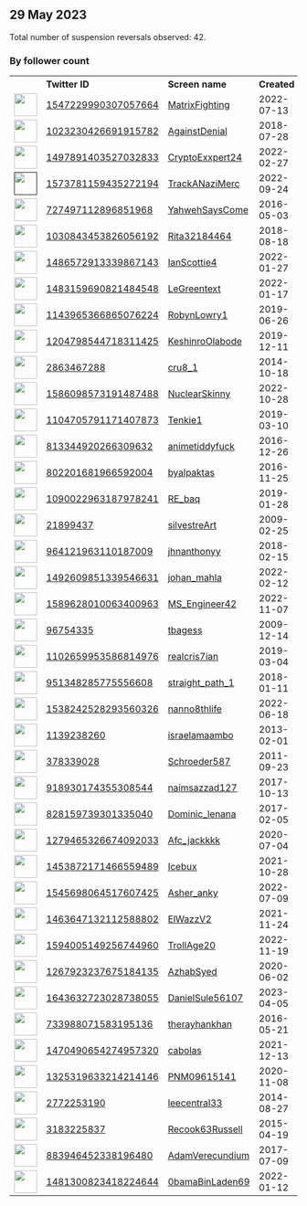 
## 29 May 2023
Total number of suspension reversals observed: 42.

### By follower count
<table><tr><th></th><th align="left">Twitter ID</th><th align="left">Screen name</th>
<th align="left">Created</th><th align="left">Status</th><th align="left">Suspended</th><th align="left">Followers</th>
<tr><td><a href="https://pbs.twimg.com/profile_images/1607864015547408386/jQ6GqiPr_normal.jpg"><img src="https://pbs.twimg.com/profile_images/1607864015547408386/jQ6GqiPr_normal.jpg" width="40px" height="40px" align="center"/></a></td><td><a href="https://twitter.com/intent/user?user_id=1547229990307057664">1547229990307057664</a></td><td><a href="https://twitter.com/MatrixFighting">MatrixFighting</a></td><td>2022-07-13</td><td align="center"></td><td>2023-03-26</td><td>9663</td></tr>
<tr><td><a href="https://pbs.twimg.com/profile_images/1041373962083749889/z4ZinKCs_normal.jpg"><img src="https://pbs.twimg.com/profile_images/1041373962083749889/z4ZinKCs_normal.jpg" width="40px" height="40px" align="center"/></a></td><td><a href="https://twitter.com/intent/user?user_id=1023230426691915782">1023230426691915782</a></td><td><a href="https://twitter.com/AgainstDenial">AgainstDenial</a></td><td>2018-07-28</td><td align="center"></td><td></td><td>8970</td></tr>
<tr><td><a href="https://pbs.twimg.com/profile_images/1640661771328299013/geZB6VxJ_normal.jpg"><img src="https://pbs.twimg.com/profile_images/1640661771328299013/geZB6VxJ_normal.jpg" width="40px" height="40px" align="center"/></a></td><td><a href="https://twitter.com/intent/user?user_id=1497891403527032833">1497891403527032833</a></td><td><a href="https://twitter.com/CryptoExxpert24">CryptoExxpert24</a></td><td>2022-02-27</td><td align="center"></td><td>2023-05-27</td><td>5217</td></tr>
<tr><td><a href=""><img src="" width="40px" height="40px" align="center"/></a></td><td><a href="https://twitter.com/intent/user?user_id=1573781159435272194">1573781159435272194</a></td><td><a href="https://twitter.com/TrackANaziMerc">TrackANaziMerc</a></td><td>2022-09-24</td><td align="center"></td><td>2023-01-24</td><td>5108</td></tr>
<tr><td><a href="https://pbs.twimg.com/profile_images/1037710481262358528/abdhmDid_normal.jpg"><img src="https://pbs.twimg.com/profile_images/1037710481262358528/abdhmDid_normal.jpg" width="40px" height="40px" align="center"/></a></td><td><a href="https://twitter.com/intent/user?user_id=727497112896851968">727497112896851968</a></td><td><a href="https://twitter.com/YahwehSaysCome">YahwehSaysCome</a></td><td>2016-05-03</td><td align="center"></td><td></td><td>4832</td></tr>
<tr><td><a href="https://pbs.twimg.com/profile_images/1220057909373087744/7X4XU_NL_normal.jpg"><img src="https://pbs.twimg.com/profile_images/1220057909373087744/7X4XU_NL_normal.jpg" width="40px" height="40px" align="center"/></a></td><td><a href="https://twitter.com/intent/user?user_id=1030843453826056192">1030843453826056192</a></td><td><a href="https://twitter.com/Rita32184464">Rita32184464</a></td><td>2018-08-18</td><td align="center"></td><td>2023-03-14</td><td>2864</td></tr>
<tr><td><a href="https://pbs.twimg.com/profile_images/1662355291332317186/xDFccEK-_normal.jpg"><img src="https://pbs.twimg.com/profile_images/1662355291332317186/xDFccEK-_normal.jpg" width="40px" height="40px" align="center"/></a></td><td><a href="https://twitter.com/intent/user?user_id=1486572913339867143">1486572913339867143</a></td><td><a href="https://twitter.com/IanScottie4">IanScottie4</a></td><td>2022-01-27</td><td align="center"></td><td>2023-05-18</td><td>1774</td></tr>
<tr><td><a href="https://pbs.twimg.com/profile_images/1520019779955920897/JkGf96GL_normal.jpg"><img src="https://pbs.twimg.com/profile_images/1520019779955920897/JkGf96GL_normal.jpg" width="40px" height="40px" align="center"/></a></td><td><a href="https://twitter.com/intent/user?user_id=1483159690821484548">1483159690821484548</a></td><td><a href="https://twitter.com/LeGreentext">LeGreentext</a></td><td>2022-01-17</td><td align="center"></td><td>2022-10-19</td><td>1713</td></tr>
<tr><td><a href="https://pbs.twimg.com/profile_images/1242352655323848706/Yt28yn3X_normal.jpg"><img src="https://pbs.twimg.com/profile_images/1242352655323848706/Yt28yn3X_normal.jpg" width="40px" height="40px" align="center"/></a></td><td><a href="https://twitter.com/intent/user?user_id=1143965366865076224">1143965366865076224</a></td><td><a href="https://twitter.com/RobynLowry1">RobynLowry1</a></td><td>2019-06-26</td><td align="center"></td><td></td><td>1257</td></tr>
<tr><td><a href="https://pbs.twimg.com/profile_images/1608585651624058880/dUPdO9S1_normal.jpg"><img src="https://pbs.twimg.com/profile_images/1608585651624058880/dUPdO9S1_normal.jpg" width="40px" height="40px" align="center"/></a></td><td><a href="https://twitter.com/intent/user?user_id=1204798544718311425">1204798544718311425</a></td><td><a href="https://twitter.com/KeshinroOlabode">KeshinroOlabode</a></td><td>2019-12-11</td><td align="center"></td><td>2023-01-29</td><td>977</td></tr>
<tr><td><a href="https://pbs.twimg.com/profile_images/1660046320525103105/ilfBcqpf_normal.jpg"><img src="https://pbs.twimg.com/profile_images/1660046320525103105/ilfBcqpf_normal.jpg" width="40px" height="40px" align="center"/></a></td><td><a href="https://twitter.com/intent/user?user_id=2863467288">2863467288</a></td><td><a href="https://twitter.com/cru8_1">cru8_1</a></td><td>2014-10-18</td><td align="center"></td><td>2022-12-19</td><td>943</td></tr>
<tr><td><a href="https://pbs.twimg.com/profile_images/1610664610239221765/OjgPNNw0_normal.jpg"><img src="https://pbs.twimg.com/profile_images/1610664610239221765/OjgPNNw0_normal.jpg" width="40px" height="40px" align="center"/></a></td><td><a href="https://twitter.com/intent/user?user_id=1586098573191487488">1586098573191487488</a></td><td><a href="https://twitter.com/NuclearSkinny">NuclearSkinny</a></td><td>2022-10-28</td><td align="center"></td><td>2023-05-27</td><td>872</td></tr>
<tr><td><a href="https://pbs.twimg.com/profile_images/1166042223823216641/W6qPqR4l_normal.jpg"><img src="https://pbs.twimg.com/profile_images/1166042223823216641/W6qPqR4l_normal.jpg" width="40px" height="40px" align="center"/></a></td><td><a href="https://twitter.com/intent/user?user_id=1104705791171407873">1104705791171407873</a></td><td><a href="https://twitter.com/Tenkie1">Tenkie1</a></td><td>2019-03-10</td><td align="center"></td><td>2023-04-30</td><td>763</td></tr>
<tr><td><a href="https://pbs.twimg.com/profile_images/834728792547590145/ptOGVMbf_normal.jpg"><img src="https://pbs.twimg.com/profile_images/834728792547590145/ptOGVMbf_normal.jpg" width="40px" height="40px" align="center"/></a></td><td><a href="https://twitter.com/intent/user?user_id=813344920266309632">813344920266309632</a></td><td><a href="https://twitter.com/animetiddyfuck">animetiddyfuck</a></td><td>2016-12-26</td><td align="center"></td><td></td><td>437</td></tr>
<tr><td><a href="https://pbs.twimg.com/profile_images/1662417379823853568/reoRdYfY_normal.jpg"><img src="https://pbs.twimg.com/profile_images/1662417379823853568/reoRdYfY_normal.jpg" width="40px" height="40px" align="center"/></a></td><td><a href="https://twitter.com/intent/user?user_id=802201681966592004">802201681966592004</a></td><td><a href="https://twitter.com/byalpaktas">byalpaktas</a></td><td>2016-11-25</td><td align="center"></td><td>2022-11-30</td><td>403</td></tr>
<tr><td><a href="https://pbs.twimg.com/profile_images/1661281959249600512/vc36DyeU_normal.jpg"><img src="https://pbs.twimg.com/profile_images/1661281959249600512/vc36DyeU_normal.jpg" width="40px" height="40px" align="center"/></a></td><td><a href="https://twitter.com/intent/user?user_id=1090022963187978241">1090022963187978241</a></td><td><a href="https://twitter.com/RE_baq">RE_baq</a></td><td>2019-01-28</td><td align="center"></td><td>2022-10-21</td><td>326</td></tr>
<tr><td><a href="https://pbs.twimg.com/profile_images/593583169418366977/e7S8gW5n_normal.jpg"><img src="https://pbs.twimg.com/profile_images/593583169418366977/e7S8gW5n_normal.jpg" width="40px" height="40px" align="center"/></a></td><td><a href="https://twitter.com/intent/user?user_id=21899437">21899437</a></td><td><a href="https://twitter.com/silvestreArt">silvestreArt</a></td><td>2009-02-25</td><td align="center"></td><td></td><td>251</td></tr>
<tr><td><a href="https://pbs.twimg.com/profile_images/1662524787925843968/lfJmsVuJ_normal.jpg"><img src="https://pbs.twimg.com/profile_images/1662524787925843968/lfJmsVuJ_normal.jpg" width="40px" height="40px" align="center"/></a></td><td><a href="https://twitter.com/intent/user?user_id=964121963110187009">964121963110187009</a></td><td><a href="https://twitter.com/jhnanthonyy">jhnanthonyy</a></td><td>2018-02-15</td><td align="center"></td><td>2023-01-01</td><td>207</td></tr>
<tr><td><a href="https://pbs.twimg.com/profile_images/1525483356904882176/FuYEIkGD_normal.jpg"><img src="https://pbs.twimg.com/profile_images/1525483356904882176/FuYEIkGD_normal.jpg" width="40px" height="40px" align="center"/></a></td><td><a href="https://twitter.com/intent/user?user_id=1492609851339546631">1492609851339546631</a></td><td><a href="https://twitter.com/johan_mahla">johan_mahla</a></td><td>2022-02-12</td><td align="center"></td><td>2023-04-09</td><td>165</td></tr>
<tr><td><a href="https://pbs.twimg.com/profile_images/1646491126172471296/B2PS72Rx_normal.jpg"><img src="https://pbs.twimg.com/profile_images/1646491126172471296/B2PS72Rx_normal.jpg" width="40px" height="40px" align="center"/></a></td><td><a href="https://twitter.com/intent/user?user_id=1589628010063400963">1589628010063400963</a></td><td><a href="https://twitter.com/MS_Engineer42">MS_Engineer42</a></td><td>2022-11-07</td><td align="center"></td><td>2023-05-10</td><td>159</td></tr>
<tr><td><a href="https://pbs.twimg.com/profile_images/1591920835673088000/jPY1rJkl_normal.png"><img src="https://pbs.twimg.com/profile_images/1591920835673088000/jPY1rJkl_normal.png" width="40px" height="40px" align="center"/></a></td><td><a href="https://twitter.com/intent/user?user_id=96754335">96754335</a></td><td><a href="https://twitter.com/tbagess">tbagess</a></td><td>2009-12-14</td><td align="center"></td><td>2022-12-02</td><td>135</td></tr>
<tr><td><a href="https://pbs.twimg.com/profile_images/1583925205801615362/5EETIxEJ_normal.jpg"><img src="https://pbs.twimg.com/profile_images/1583925205801615362/5EETIxEJ_normal.jpg" width="40px" height="40px" align="center"/></a></td><td><a href="https://twitter.com/intent/user?user_id=1102659953586814976">1102659953586814976</a></td><td><a href="https://twitter.com/realcris7ian">realcris7ian</a></td><td>2019-03-04</td><td align="center"></td><td>2022-12-02</td><td>105</td></tr>
<tr><td><a href="https://pbs.twimg.com/profile_images/1575222287527182340/w0ryOFbH_normal.jpg"><img src="https://pbs.twimg.com/profile_images/1575222287527182340/w0ryOFbH_normal.jpg" width="40px" height="40px" align="center"/></a></td><td><a href="https://twitter.com/intent/user?user_id=951348285775556608">951348285775556608</a></td><td><a href="https://twitter.com/straight_path_1">straight_path_1</a></td><td>2018-01-11</td><td align="center"></td><td>2023-05-20</td><td>79</td></tr>
<tr><td><a href="https://pbs.twimg.com/profile_images/1662470934836441090/DIrH64X1_normal.jpg"><img src="https://pbs.twimg.com/profile_images/1662470934836441090/DIrH64X1_normal.jpg" width="40px" height="40px" align="center"/></a></td><td><a href="https://twitter.com/intent/user?user_id=1538242528293560326">1538242528293560326</a></td><td><a href="https://twitter.com/nanno8thlife">nanno8thlife</a></td><td>2022-06-18</td><td align="center">🔒</td><td>2022-10-20</td><td>74</td></tr>
<tr><td><a href="https://pbs.twimg.com/profile_images/1222023765367971841/zoSelqxQ_normal.jpg"><img src="https://pbs.twimg.com/profile_images/1222023765367971841/zoSelqxQ_normal.jpg" width="40px" height="40px" align="center"/></a></td><td><a href="https://twitter.com/intent/user?user_id=1139238260">1139238260</a></td><td><a href="https://twitter.com/israelamaambo">israelamaambo</a></td><td>2013-02-01</td><td align="center"></td><td>2023-04-09</td><td>69</td></tr>
<tr><td><a href="https://pbs.twimg.com/profile_images/1559419920911421440/BTH45649_normal.jpg"><img src="https://pbs.twimg.com/profile_images/1559419920911421440/BTH45649_normal.jpg" width="40px" height="40px" align="center"/></a></td><td><a href="https://twitter.com/intent/user?user_id=378339028">378339028</a></td><td><a href="https://twitter.com/Schroeder587">Schroeder587</a></td><td>2011-09-23</td><td align="center"></td><td>2023-05-25</td><td>65</td></tr>
<tr><td><a href="https://pbs.twimg.com/profile_images/969252340665634816/Ce_pTKEw_normal.jpg"><img src="https://pbs.twimg.com/profile_images/969252340665634816/Ce_pTKEw_normal.jpg" width="40px" height="40px" align="center"/></a></td><td><a href="https://twitter.com/intent/user?user_id=918930174355308544">918930174355308544</a></td><td><a href="https://twitter.com/naimsazzad127">naimsazzad127</a></td><td>2017-10-13</td><td align="center"></td><td>2023-04-14</td><td>41</td></tr>
<tr><td><a href="https://pbs.twimg.com/profile_images/1222080199921225728/ClcoLgQu_normal.jpg"><img src="https://pbs.twimg.com/profile_images/1222080199921225728/ClcoLgQu_normal.jpg" width="40px" height="40px" align="center"/></a></td><td><a href="https://twitter.com/intent/user?user_id=828159739301335040">828159739301335040</a></td><td><a href="https://twitter.com/Dominic_lenana">Dominic_lenana</a></td><td>2017-02-05</td><td align="center"></td><td>2022-12-02</td><td>33</td></tr>
<tr><td><a href="https://pbs.twimg.com/profile_images/1660049197180092418/VmZ7IslC_normal.jpg"><img src="https://pbs.twimg.com/profile_images/1660049197180092418/VmZ7IslC_normal.jpg" width="40px" height="40px" align="center"/></a></td><td><a href="https://twitter.com/intent/user?user_id=1279465326674092033">1279465326674092033</a></td><td><a href="https://twitter.com/Afc_jackkkk">Afc_jackkkk</a></td><td>2020-07-04</td><td align="center"></td><td></td><td>28</td></tr>
<tr><td><a href="https://pbs.twimg.com/profile_images/1605357806126874625/5Bf5p7Oo_normal.jpg"><img src="https://pbs.twimg.com/profile_images/1605357806126874625/5Bf5p7Oo_normal.jpg" width="40px" height="40px" align="center"/></a></td><td><a href="https://twitter.com/intent/user?user_id=1453872171466559489">1453872171466559489</a></td><td><a href="https://twitter.com/Icebux">Icebux</a></td><td>2021-10-28</td><td align="center"></td><td>2023-01-20</td><td>28</td></tr>
<tr><td><a href="https://pbs.twimg.com/profile_images/1570348437010542593/hpEQMabz_normal.jpg"><img src="https://pbs.twimg.com/profile_images/1570348437010542593/hpEQMabz_normal.jpg" width="40px" height="40px" align="center"/></a></td><td><a href="https://twitter.com/intent/user?user_id=1545698064517607425">1545698064517607425</a></td><td><a href="https://twitter.com/Asher_anky">Asher_anky</a></td><td>2022-07-09</td><td align="center"></td><td>2022-09-17</td><td>26</td></tr>
<tr><td><a href="https://pbs.twimg.com/profile_images/1524157035025211393/-MBAWv4E_normal.jpg"><img src="https://pbs.twimg.com/profile_images/1524157035025211393/-MBAWv4E_normal.jpg" width="40px" height="40px" align="center"/></a></td><td><a href="https://twitter.com/intent/user?user_id=1463647132112588802">1463647132112588802</a></td><td><a href="https://twitter.com/ElWazzV2">ElWazzV2</a></td><td>2021-11-24</td><td align="center"></td><td>2023-05-18</td><td>24</td></tr>
<tr><td><a href="https://pbs.twimg.com/profile_images/1641112498433671180/dmhCt4ol_normal.jpg"><img src="https://pbs.twimg.com/profile_images/1641112498433671180/dmhCt4ol_normal.jpg" width="40px" height="40px" align="center"/></a></td><td><a href="https://twitter.com/intent/user?user_id=1594005149256744960">1594005149256744960</a></td><td><a href="https://twitter.com/TrollAge20">TrollAge20</a></td><td>2022-11-19</td><td align="center"></td><td>2023-05-18</td><td>23</td></tr>
<tr><td><a href="https://pbs.twimg.com/profile_images/1539547850287218689/1XwYOaB7_normal.jpg"><img src="https://pbs.twimg.com/profile_images/1539547850287218689/1XwYOaB7_normal.jpg" width="40px" height="40px" align="center"/></a></td><td><a href="https://twitter.com/intent/user?user_id=1267923237675184135">1267923237675184135</a></td><td><a href="https://twitter.com/AzhabSyed">AzhabSyed</a></td><td>2020-06-02</td><td align="center"></td><td>2023-04-08</td><td>17</td></tr>
<tr><td><a href="https://abs.twimg.com/sticky/default_profile_images/default_profile_normal.png"><img src="https://abs.twimg.com/sticky/default_profile_images/default_profile_normal.png" width="40px" height="40px" align="center"/></a></td><td><a href="https://twitter.com/intent/user?user_id=1643632723028738055">1643632723028738055</a></td><td><a href="https://twitter.com/DanielSule56107">DanielSule56107</a></td><td>2023-04-05</td><td align="center"></td><td>2023-05-13</td><td>16</td></tr>
<tr><td><a href="https://pbs.twimg.com/profile_images/1560545059572834305/ZUPptKB2_normal.jpg"><img src="https://pbs.twimg.com/profile_images/1560545059572834305/ZUPptKB2_normal.jpg" width="40px" height="40px" align="center"/></a></td><td><a href="https://twitter.com/intent/user?user_id=733988071583195136">733988071583195136</a></td><td><a href="https://twitter.com/therayhankhan">therayhankhan</a></td><td>2016-05-21</td><td align="center"></td><td>2022-09-10</td><td>12</td></tr>
<tr><td><a href="https://pbs.twimg.com/profile_images/1580992833422589960/5fUw5H1__normal.jpg"><img src="https://pbs.twimg.com/profile_images/1580992833422589960/5fUw5H1__normal.jpg" width="40px" height="40px" align="center"/></a></td><td><a href="https://twitter.com/intent/user?user_id=1470490654274957320">1470490654274957320</a></td><td><a href="https://twitter.com/cabolas">cabolas</a></td><td>2021-12-13</td><td align="center">🔒</td><td>2023-03-02</td><td>8</td></tr>
<tr><td><a href="https://abs.twimg.com/sticky/default_profile_images/default_profile_normal.png"><img src="https://abs.twimg.com/sticky/default_profile_images/default_profile_normal.png" width="40px" height="40px" align="center"/></a></td><td><a href="https://twitter.com/intent/user?user_id=1325319633214214146">1325319633214214146</a></td><td><a href="https://twitter.com/PNM09615141">PNM09615141</a></td><td>2020-11-08</td><td align="center">🔒</td><td>2022-12-09</td><td>7</td></tr>
<tr><td><a href="https://abs.twimg.com/sticky/default_profile_images/default_profile_normal.png"><img src="https://abs.twimg.com/sticky/default_profile_images/default_profile_normal.png" width="40px" height="40px" align="center"/></a></td><td><a href="https://twitter.com/intent/user?user_id=2772253190">2772253190</a></td><td><a href="https://twitter.com/leecentral33">leecentral33</a></td><td>2014-08-27</td><td align="center"></td><td>2022-11-28</td><td>0</td></tr>
<tr><td><a href="https://pbs.twimg.com/profile_images/883738450968682498/qlXI9vZS_normal.jpg"><img src="https://pbs.twimg.com/profile_images/883738450968682498/qlXI9vZS_normal.jpg" width="40px" height="40px" align="center"/></a></td><td><a href="https://twitter.com/intent/user?user_id=3183225837">3183225837</a></td><td><a href="https://twitter.com/Recook63Russell">Recook63Russell</a></td><td>2015-04-19</td><td align="center"></td><td>2022-11-30</td><td>0</td></tr>
<tr><td><a href="https://pbs.twimg.com/profile_images/1324418845335977984/ziOKv7W6_normal.jpg"><img src="https://pbs.twimg.com/profile_images/1324418845335977984/ziOKv7W6_normal.jpg" width="40px" height="40px" align="center"/></a></td><td><a href="https://twitter.com/intent/user?user_id=883946452338196480">883946452338196480</a></td><td><a href="https://twitter.com/AdamVerecundium">AdamVerecundium</a></td><td>2017-07-09</td><td align="center"></td><td></td><td>0</td></tr>
<tr><td><a href="https://pbs.twimg.com/profile_images/1500600388659126278/IfGBWqVi_normal.jpg"><img src="https://pbs.twimg.com/profile_images/1500600388659126278/IfGBWqVi_normal.jpg" width="40px" height="40px" align="center"/></a></td><td><a href="https://twitter.com/intent/user?user_id=1481300823418224644">1481300823418224644</a></td><td><a href="https://twitter.com/0bamaBinLaden69">0bamaBinLaden69</a></td><td>2022-01-12</td><td align="center"></td><td>2022-07-27</td><td>0</td></tr>
</table>
